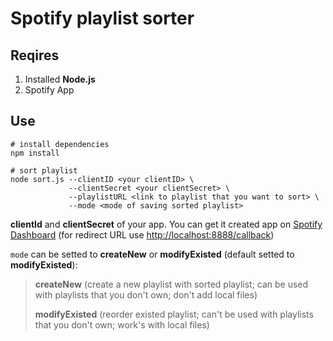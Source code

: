 # Spotify playlist sorter

## Reqires
1. Installed **Node.js**
2. Spotify App

## Use
```shell
# install dependencies
npm install

# sort playlist
node sort.js --clientID <your clientID> \
             --clientSecret <your clientSecret> \
             --playlistURL <link to playlist that you want to sort> \
             --mode <mode of saving sorted playlist>
```

**clientId** and **clientSecret** of your app. You can get it created app on [Spotify Dashboard](https://developer.spotify.com/dashboard) (for redirect URL use <http://localhost:8888/callback>)

`mode` can be setted to **createNew** or **modifyExisted** (default setted to **modifyExisted**):

> **createNew** (create a new playlist with sorted playlist; can be used with playlists that you don't own; don't add local files)
>
> **modifyExisted** (reorder existed playlist; can't be used with playlists that you don't own; work's with local files)
